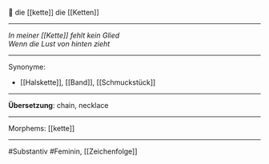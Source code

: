 🔴 die [[kette]]
die [[Ketten]]

---
*In meiner [[Kette]] fehlt kein Glied*  
*Wenn die Lust von hinten zieht*  

---
Synonyme:
- [[Halskette]], [[Band]], [[Schmuckstück]]

---
**Übersetzung**: chain, necklace

---

Morphems:
[[kette]]

---
#Substantiv #Feminin, [[Zeichenfolge]]